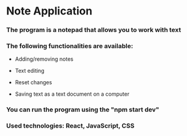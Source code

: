 # Note Application

### The program is a notepad that allows you to work with text

### The following functionalities are available:

- Adding/removing notes

- Text editing

- Reset changes

- Saving text as a text document on a computer

### You can run the program using the "npm start dev"

### Used technologies: React, JavaScript, CSS